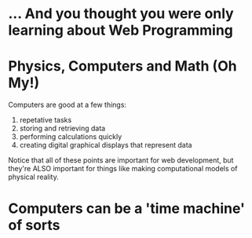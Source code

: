 # ... And you thought you were only learning about Web Programming

# Physics, Computers and Math (Oh My!)

Computers are good at a few things:

1. repetative tasks
1. storing and retrieving data
1. performing calculations quickly
1. creating digital graphical displays that represent data

Notice that all of these points are important for web development, but they're ALSO important for things like making computational models of physical reality.

# Computers can be a 'time machine' of sorts
